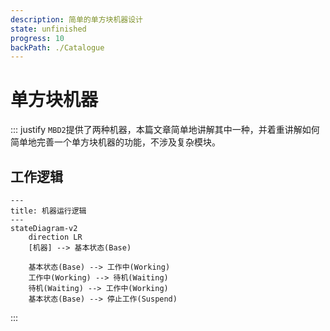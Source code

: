 ```yaml
---
description: 简单的单方块机器设计
state: unfinished
progress: 10
backPath: ./Catalogue
---
```

# 单方块机器

::: justify
`MBD2`提供了两种机器，本篇文章简单地讲解其中一种，并着重讲解如何简单地完善一个单方块机器的功能，不涉及复杂模块。

## 工作逻辑

```mermaid
---
title: 机器运行逻辑
---
stateDiagram-v2
    direction LR
    [机器] --> 基本状态(Base)

    基本状态(Base) --> 工作中(Working)
    工作中(Working) --> 待机(Waiting)
    待机(Waiting) --> 工作中(Working)
    基本状态(Base) --> 停止工作(Suspend)
```

:::